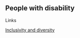 ---
---
## People with disability

Links

[Inclusivity and diversity](/_entries/2016-05-04-inclusivity-diversity.md "Inclusivity and diversity")
